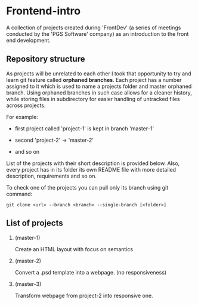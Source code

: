 # Frontend-intro

A collection of projects created during 'FrontDev' (a series of meetings conducted by the 'PGS Software' company) as an introduction to the front end development.

## Repository structure

As projects will be unrelated to each other I took that opportunity to try and learn git feature called **orphaned branches**. Each project has a number assigned to it which is used to name a projects folder and master orphaned branch. Using orphaned branches in such case allows for a cleaner history, while storing files in subdirectory for easier handling of untracked files across projects.

For example:

* first project called 'project-1' is kept in branch 'master-1'

* second 'project-2' -> 'master-2'

* and so on

List of the projects with their short description is provided below. Also, every project has in its folder its own README file with more detailed description, requirements and so on.

To check one of the projects you can pull only its branch using git command:

```
git clone <url> --branch <branch> --single-branch [<folder>]
```

## List of projects

1. (master-1)

   Create an HTML layout with focus on semantics

2. (master-2)

   Convert a .psd template into a webpage. (no responsiveness)

3. (master-3)

   Transform webpage from project-2 into responsive one.
